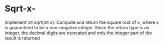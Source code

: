 # Sqrt-x-
Implement int sqrt(int x).  Compute and return the square root of x, where x is guaranteed to be a non-negative integer.  Since the return type is an integer, the decimal digits are truncated and only the integer part of the result is returned
